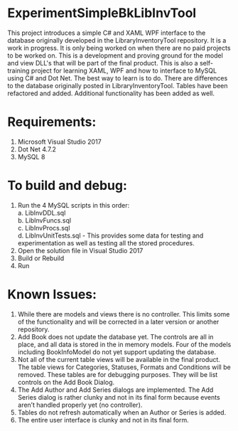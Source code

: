 ﻿# ExperimentSimpleBkLibInvTool
This project introduces a simple C# and XAML WPF interface to the database originally developed in the LibraryInventoryTool repository. It is a work in progress. It is only being worked on when there are no paid projects to be worked on.
This is a development and proving ground for the model and view DLL's that will be part of the final product.
This is also a self-training project for learning XAML, WPF and how to interface to MySQL using C# and Dot Net. The best way to learn is to do.
There are differences to the database originally posted in LibraryInventoryTool. Tables have been refactored and added. Additional functionality has been added as well.
# Requirements:
1.	Microsoft Visual Studio 2017
2.	Dot Net 4.7.2
3.	MySQL 8
# To build and debug:
1.	Run the 4 MySQL scripts in this order:  
a.	LibInvDDL.sql  
b.	LibInvFuncs.sql  
c.	LibInvProcs.sql  
d.	LibInvUnitTests.sql - This provides some data for testing and experimentation as well as testing all the stored procedures. 
2.	Open the solution file in Visual Studio 2017
3.	Build or Rebuild
4.	Run
# Known Issues:
1.	While there are models and views there is no controller. This limits some of the functionality and will be corrected in a later version or another repository.
2.	Add Book does not update the database yet. The controls are all in place, and all data is stored in the in memory models. Four of the models including BookInfoModel do not yet support updating the database.
3.	Not all of the current table views will be available in the final product. The table views for Categories, Statuses, Formats and Conditions will be removed. These tables are for debugging purposes. They will be list controls on the Add Book Dialog.
4.	The Add Author and Add Series dialogs are implemented. The Add Series dialog is rather clunky and not in its final form because events aren’t handled properly yet (no controller).
5.	Tables do not refresh automatically when an Author or Series is added.
6.	The entire user interface is clunky and not in its final form.
